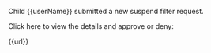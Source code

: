 Child {{userName}} submitted a new suspend filter request.

Click here to view the details and approve or deny:

{{url}}
